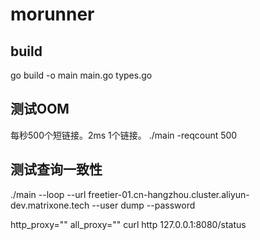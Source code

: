 # morunner

## build
go build -o main main.go types.go

## 测试OOM

每秒500个短链接。2ms 1个链接。
./main -reqcount 500

## 测试查询一致性
./main --loop --url freetier-01.cn-hangzhou.cluster.aliyun-dev.matrixone.tech --user dump --password 

http_proxy="" all_proxy="" curl http 127.0.0.1:8080/status
